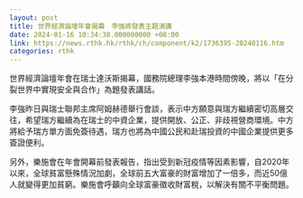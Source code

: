 ```yaml
---
layout: post
title: 世界經濟論壇年會揭幕　李強將發表主題演講
date: 2024-01-16 10:34:38.000000000 +08:00
link: https://news.rthk.hk/rthk/ch/component/k2/1736395-20240116.htm
categories: rthk
---
```


世界經濟論壇年會在瑞士達沃斯揭幕，國務院總理李強本港時間傍晚，將以「在分裂世界中實現安全與合作」為題發表講話。

李強昨日與瑞士聯邦主席阿姆赫德舉行會談，表示中方願意與瑞方繼續密切高層交往，希望瑞方繼續為在瑞士的中資企業，提供開放、公正、非歧視營商環境。中方將給予瑞方單方面免簽待遇，瑞方也將為中國公民和赴瑞投資的中國企業提供更多簽證便利。

另外，樂施會在年會開幕前發表報告，指出受到新冠疫情等因素影響，自2020年以來，全球貧富懸殊情況加劇，全球前五大富豪的財富增加了一倍多，而近50億人就變得更加貧窮。樂施會呼籲向全球富豪徵收財富稅，以解決有關不平衡問題。
